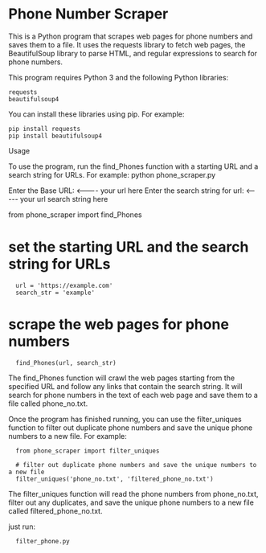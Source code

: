 # Phone Number Scraper

This is a Python program that scrapes web pages for phone numbers and saves them to a file. It uses the requests library to fetch web pages, the BeautifulSoup library to parse HTML, and regular expressions to search for phone numbers.


This program requires Python 3 and the following Python libraries:

    requests
    beautifulsoup4

You can install these libraries using pip. For example:

    pip install requests
    pip install beautifulsoup4

Usage

To use the program, run the find_Phones function with a starting URL and a search string for URLs. For example:
  python phone_scraper.py 

Enter the Base URL:  <---- your url here
Enter the search string for url:   <----- your url search string here
  
  
  from phone_scraper import find_Phones

  # set the starting URL and the search string for URLs
      url = 'https://example.com'
      search_str = 'example'

  # scrape the web pages for phone numbers
      find_Phones(url, search_str)

The find_Phones function will crawl the web pages starting from the specified URL and follow any links that contain the search string. It will search for phone numbers in the text of each web page and save them to a file called phone_no.txt.

Once the program has finished running, you can use the filter_uniques function to filter out duplicate phone numbers and save the unique phone numbers to a new file. For example:

      from phone_scraper import filter_uniques

      # filter out duplicate phone numbers and save the unique numbers to a new file
      filter_uniques('phone_no.txt', 'filtered_phone_no.txt')

The filter_uniques function will read the phone numbers from phone_no.txt, filter out any duplicates, and save the unique phone numbers to a new file called filtered_phone_no.txt.

just run:
      
      filter_phone.py
